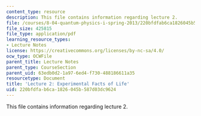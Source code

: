 ```yaml
---
content_type: resource
description: This file contains information regarding lecture 2.
file: /courses/8-04-quantum-physics-i-spring-2013/220bfdfab6ca1826045b587d03dc9624_MIT8_04S13_Lec02.pdf
file_size: 425815
file_type: application/pdf
learning_resource_types:
- Lecture Notes
license: https://creativecommons.org/licenses/by-nc-sa/4.0/
ocw_type: OCWFile
parent_title: Lecture Notes
parent_type: CourseSection
parent_uid: 63edb0d2-1a97-6ed4-f730-488186611a35
resourcetype: Document
title: 'Lecture 2: Experimental Facts of Life'
uid: 220bfdfa-b6ca-1826-045b-587d03dc9624
---
```

This file contains information regarding lecture 2.